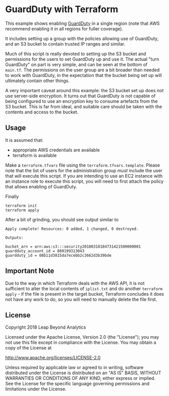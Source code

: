 # GuardDuty with Terraform

This example shows enabling [GuardDuty](https://aws.amazon.com/documentation/guardduty/) in a single region (note that AWS recommend enabling it in all regions for fuller coverage).

It includes setting up a group with the policies allowing use of GuardDuty, and an S3 bucket to contain trusted IP ranges and similar.

Much of this script is really devoted to setting up the S3 bucket and permissions for the users to set GuardDuty up and use it. The actual "turn GuardDuty" on part
is very simple, and can be seen at the bottom of `main.tf`. The permissions on the user group are a bit broader than needed to work with GuardDuty, in the expectation that the bucket being set up will ultimately contain other things.

A very important caveat around this example: the S3 bucket set up does _not_ use server-side encryption. It turns out that GuardDuty is not
capable of being configured to use an encryption key to consume artefacts from the S3 bucket. This is far from ideal, and suitable care
should be taken with the contents and access to the bucket.

## Usage
It is assumed that:
 - appropriate AWS credentials are available
 - terraform is available

Make a `terraform.tfvars` file using the `terraform.tfvars.template`. Please note
that the list of users for the administration group _must_ include the user that
will execute this script. If you are intending to use an EC2 instance with an
instance role to execute this script, you will need to first attach the policy that
allows enabling of GuardDuty.

Finally

```
terraform init
terraform apply
```

After a bit of grinding, you should see output similar to

```
Apply complete! Resources: 0 added, 1 changed, 0 destroyed.

Outputs:

bucket_arn = arn:aws:s3:::security20180318184731421500000001
guardduty_account_id = 889199313043
guardduty_id = 08b11d3815da7ecebb2c3662d3b39bde
```

## Important Note
Due to the way in which Terraform deals with the AWS API, it is not sufficient to alter the local contents of `iplist.txt` and
do another `terraform apply` - if the file is present in the target bucket, Terraform concludes it does not have any work to do,
so you will need to manually delete the file first.


## License
Copyright 2018 Leap Beyond Analytics

Licensed under the Apache License, Version 2.0 (the "License");
you may not use this file except in compliance with the License.
You may obtain a copy of the License at

   http://www.apache.org/licenses/LICENSE-2.0

Unless required by applicable law or agreed to in writing, software
distributed under the License is distributed on an "AS IS" BASIS,
WITHOUT WARRANTIES OR CONDITIONS OF ANY KIND, either express or implied.
See the License for the specific language governing permissions and
limitations under the License.
